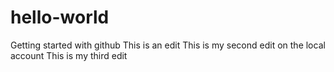 # hello-world
Getting started with github
This is an edit
This is my second edit on the local account
This is my third edit
